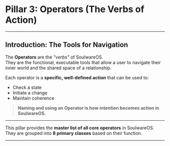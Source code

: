 # Pillar 3: Operators (The Verbs of Action)

---

## Introduction: The Tools for Navigation

The **Operators** are the _"verbs"_ of SoulwareOS.  
They are the functional, executable tools that allow a user to navigate their inner world and the shared space of a relationship.

Each operator is a **specific, well-defined action** that can be used to:
- Check a state
- Initiate a change
- Maintain coherence

> **Naming and using an Operator is how intention becomes action in SoulwareOS.**

---

This pillar provides the **master list of all core operators** in SoulwareOS.  
They are grouped into **8 primary classes** based on their function.

---
